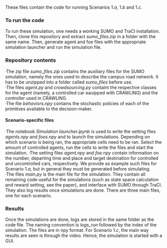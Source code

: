 These files contain the code for running Scenarios $1.a$, $1.b$ and $1.c$.

### To run the code
To run these simulation, one needs a working SUMO and TraCI installation. Then, clone this repository and extract _sumo\_files.zip_ in a folder with the same name. Then, generate agent and foe files with the appropriate simulation launcher and run the simulation file.


### Repository contents
·The zip file _sumo\_files.zip_ contains the auxiliary files for the SUMO simulation, namely the ones used to describe the campus road network. It has to be unzipped into a folder called _sumo\_files_ before use.\
·The files _agent.py_ and _crowdsourcing.py_ containt the respective classes for the agent (namely, a controlled car eauipped with CRAWLING) and the controller used in CRAWLING.\
·The file _behaviors.npy_ contains the stochastic policies of each of the primitives available to the decision-maker.
#### Scenario-specific files
·The notebook _Simulation launcher.ipynb_ is used to write the setting files _agents.npy_ and _foes.npy_ and to launch the simulations. Depending on which scenario is being ran, the appropriate cells need to be ran. Select the amount of controlled agents, run the cells to write the files and start the simulation.
·The setting files _agent.npy_ and _foe.npy_ contain information on the number, departing time and place and target destination for controlled and uncontrolled cars, respectively. We provide as example such files for Scenario $1.a$, but in general they must be generated before simulating.\
·The files _main.py_ is the main file for the simulation. They contain all remaining code useful for the simulations (such as state space calculation and reward setting, see the paper), and interface with SUMO through TraCI. They also log results once simulations are done. There are three main files, one for each scenario.

### Results
Once the simulations are done, logs are stored in the same folder as the code file. The naming convention is _logs\_run_ followed by the index of the simulation. The files are in npy format. For Scenario $1.c$, the main way results are seen is through the video. Hence, the simulation is started with a GUI.
